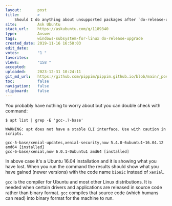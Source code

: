 ```yaml
---
layout:       post
title:        >
    Should I do anything about unsupported packages after `do-release-upgrade`?
site:         Ask Ubuntu
stack_url:    https://askubuntu.com/q/1189340
type:         Answer
tags:         windows-subsystem-for-linux do-release-upgrade
created_date: 2019-11-16 16:58:03
edit_date:    
votes:        "1 "
favorites:    
views:        "158 "
accepted:     
uploaded:     2023-12-31 10:24:11
git_md_url:   https://github.com/pippim/pippim.github.io/blob/main/_posts/2019/2019-11-16-Should-I-do-anything-about-unsupported-packages-after-_do-release-upgrade__.md
toc:          false
navigation:   false
clipboard:    false
---
```


You probably have nothing to worry about but you can double check with command:

``` 
$ apt list | grep -E 'gcc-.?-base'

WARNING: apt does not have a stable CLI interface. Use with caution in scripts.

gcc-5-base/xenial-updates,xenial-security,now 5.4.0-6ubuntu1~16.04.12 amd64 [installed]
gcc-6-base/xenial,now 6.0.1-0ubuntu1 amd64 [installed]
```

In above case it's a Ubuntu 16.04 installation and it is showing what you have lost. When you run the command the results should show what you have gained (newer versions) with the code name `bionic` instead of `xenial`.

`gcc` is the compiler for Ubuntu and most other Linux distributions. It is needed when certain drivers and applications are released in source code rather than binary format. `gcc` compiles that source code (which humans can read) into binary format for the machine to run.
